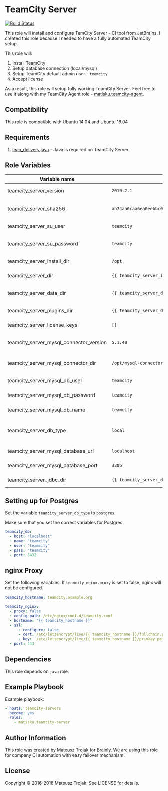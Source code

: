 TeamCity Server
=========

[![Build Status](https://travis-ci.org/matisku/ansible-teamcity-server.svg?branch=master)](https://travis-ci.org/matisku/ansible-teamcity-server)

This role will install and configure TemCity Server - CI tool from JetBrains.
I created this role because I needed to have a fully automated TeamCity setup.

This role will:
1. Install TeamCity
2. Setup database connection (local/mysql)
3. Setup TeamCity default admin user - `teamcity`
4. Accept license

As a result, this role will setup fully working TeamCity Server.
Feel free to use it along with my TeamCity Agent role - [matisku.teamcity-agent](https://github.com/matisku/ansible-teamcity-agent).

## Compatibility
This role is compatible with Ubuntu 14.04 and Ubuntu 16.04

## Requirements
1. [lean_delivery.java](https://github.com/lean-delivery/ansible-role-java) - Java is required on TeamCity Server

## Role Variables
| Variable name                           | Default value                                                      | Description                      |
|-----------------------------------------|--------------------------------------------------------------------|----------------------------------|
| teamcity_server_version                 | `2019.2.1`                                                         | TeamCity version to install      |
| teamcity_server_sha256                  | `ab74aa6caa6ea0eebbc02af28521474cf610a7b43d502125c5469240325cdf42` | sha256 for TeamCity package      |
| teamcity_server_su_user                 | `teamcity`                                                         | Admin user name for TeamCity     |
| teamcity_server_su_password             | `teamcity`                                                         | Admin user password for TeamCity |
| teamcity_server_install_dir             | `/opt`                                                             | TeamCity unpack dir              |
| teamcity_server_dir                     | `{{ teamcity_server_install_dir }}/TeamCity`                       | TeamCity install dir             |
| teamcity_server_data_dir                | `{{ teamcity_server_dir }}/BuildServer`                            | TeamCity data/conf/plugins dir   |
| teamcity_server_plugins_dir             | `{{ teamcity_server_data_dir }}/plugins`                           | TeamCity plugins dir             |
| teamcity_server_license_keys            | `[]`                                                               | List of TeamCity Licenses        |
| teamcity_server_mysql_connector_version | `5.1.40`                                                           | MySQL connector version          |
| teamcity_server_mysql_connector_dir     | `/opt/mysql-connector`                                             | MySQL connector install dir      |
| teamcity_server_mysql_db_user           | `teamcity`                                                         | TeamCity MySQL user name         |
| teamcity_server_mysql_db_password       | `teamcity`                                                         | TeamCity MySQL user password     |
| teamcity_server_mysql_db_name           | `teamcity`                                                         | TeamCity MySQL database          |
| teamcity_server_db_type                 | `local`                                                            | Database version: local, mysql or postgresql |
| teamcity_server_mysql_database_url      | `localhost`                                                        | MySQL database URL               |
| teamcity_server_mysql_database_port     | `3306`                                                             | MySQL database port              |
| teamcity_server_jdbc_dir                | `{{ teamcity_server_data_dir }}/lib/jdbc`                          | MySQL JDBC driver location       |

## Setting up for Postgres
Set the variable `teamcity_server_db_type` to `postgres`.

Make sure that you set the correct variables for Postgres

```yaml
teamcity_db:
  - host: "localhost"
  - name: "teamcity"
  - user: "teamcity"
  - pass: "teamcity"
  - port: 5432
```

## nginx Proxy
Set the following variables. If `teamcity_nginx.proxy` is set to false, nginx will not be configured.
```yaml
teamcity_hostname: teamcity.example.org

teamcity_nginx:
  - proxy: false
  - config_path: /etc/nginx/conf.d/teamcity.conf
  - hostname: "{{ teamcity_hostname }}"
  - ssl:
      - configure: false
      - cert: /etc/letsencrypt/live/{{ teamcity_hostname }}/fullchain.pem
      - key:  /etc/letsencrypt/live/{{ teamcity_hostname }}/privkey.pem
  - port: 443
```

## Dependencies
This role depends on `java` role. 

## Example Playbook
Example playbook:

```yaml
- hosts: teamcity-servers
  become: yes 
  roles:
    - matisku.teamcity-server
```

## Author Information
This role was created by Mateusz Trojak for [Brainly](http://www.brainly.com).
We are using this role for company CI automation with easy failover mechanism.

## License
Copyright © 2016-2018 Mateusz Trojak. See LICENSE for details.
